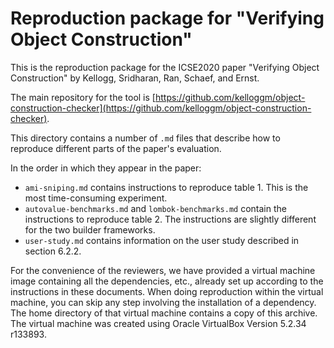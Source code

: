 Reproduction package for "Verifying Object Construction"
========================================================

This is the reproduction package for the ICSE2020 paper "Verifying Object Construction" by Kellogg, Sridharan, Ran, Schaef, and Ernst.

The main repository for the tool is [https://github.com/kelloggm/object-construction-checker](https://github.com/kelloggm/object-construction-checker).

This directory contains a number of `.md` files that describe how to reproduce different parts of the paper's evaluation.

In the order in which they appear in the paper:
* `ami-sniping.md` contains instructions to reproduce table 1. This is the most time-consuming experiment.
* `autovalue-benchmarks.md` and `lombok-benchmarks.md` contain the instructions to reproduce table 2. The instructions are slightly different for the two builder frameworks.
* `user-study.md` contains information on the user study described in section 6.2.2.

For the convenience of the reviewers, we have provided a virtual
machine image containing all the dependencies, etc., already set up
according to the instructions in these documents. When doing
reproduction within the virtual machine, you can skip any step
involving the installation of a dependency. The home directory of that
virtual machine contains a copy of this archive. The virtual machine
was created using Oracle VirtualBox Version 5.2.34 r133893.
